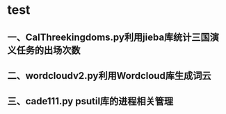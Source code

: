 # test
## 一、CalThreekingdoms.py利用jieba库统计三国演义任务的出场次数      
## 二、wordcloudv2.py利用Wordcloud库生成词云    
## 三、cade111.py psutil库的进程相关管理
